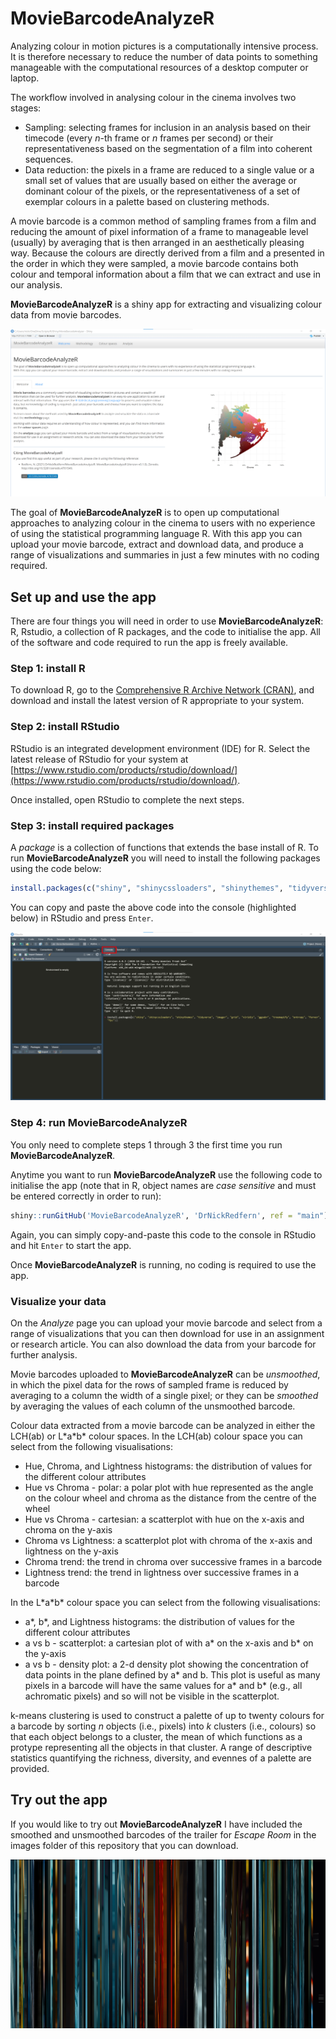 # MovieBarcodeAnalyzeR

Analyzing colour in motion pictures is a computationally intensive process. It is therefore necessary to reduce the number of data points to something manageable with the computational resources of a desktop computer or laptop.

The workflow involved in analysing colour in the cinema involves two stages:

* Sampling: selecting frames for inclusion in an analysis based on their timecode (every *n*-th frame or *n* frames per second) or their representativeness based on the segmentation of a film into coherent sequences.
* Data reduction: the pixels in a frame are reduced to a single value or a small set of values that are usually based on either the average or dominant colour of the pixels, or the representativeness of a set of exemplar colours in a palette based on clustering methods.

A movie barcode is a common method of sampling frames from a film and reducing the amount of pixel information of a frame to manageable level (usually) by averaging that is then arranged in an aesthetically pleasing way. Because the colours are directly derived from a film and a presented in the order in which they were sampled, a movie barcode contains both colour and temporal information about a film that we can extract and use in our analysis.

**MovieBarcodeAnalyzeR** is a shiny app for extracting and visualizing colour data from movie barcodes.

![app_demo](/images/MBA_demo.png)

The goal of **MovieBarcodeAnalyzeR** is to open up computational approaches to analyzing colour in the cinema to users with no experience of using the statistical programming language R. With this app you can upload your movie barcode, extract and download data, and produce a range of visualizations and summaries in just a few minutes with no coding required. 

## Set up and use the app
There are four things you will need in order to use **MovieBarcodeAnalyzeR**: R, Rstudio, a collection of R packages, and the code to initialise the app. All of the software and code required to run the app is freely available.

### Step 1: install R
To download R, go to the [Comprehensive R Archive Network (CRAN)](https://cran.r-project.org), and download and install the latest version of R appropriate to your system.

### Step 2: install RStudio
RStudio is an integrated development environment (IDE) for R. Select the latest release of RStudio for your system at [https://www.rstudio.com/products/rstudio/download/](https://www.rstudio.com/products/rstudio/download/).

Once installed, open RStudio to complete the next steps.

### Step 3: install required packages
A *package* is a collection of functions that extends the base install of R. To run **MovieBarcodeAnalyzeR** you will need to install the following packages using the code below:

```R
install.packages(c("shiny", "shinycssloaders", "shinythemes", "tidyverse", "imager", "grid", "viridis", "ggpubr", "treemapify", "entropy", "farver", "fpc"))
```

You can copy and paste the above code into the console (highlighted below) in RStudio and press `Enter`.

![RStudio console](/images/RStudio_console_2.png)

### Step 4: run MovieBarcodeAnalyzeR
You only need to complete steps 1 through 3 the first time you run **MovieBarcodeAnalyzeR**.

Anytime you want to run **MovieBarcodeAnalyzeR** use the following code to initialise the app (note that in R, object names are *case sensitive* and must be entered correctly in order to run):

```R
shiny::runGitHub('MovieBarcodeAnalyzeR', 'DrNickRedfern', ref = "main")
```
Again, you can simply copy-and-paste this code to the console in RStudio and hit `Enter` to start the app.

Once **MovieBarcodeAnalyzeR** is running, no coding is required to use the app.

### Visualize your data
On the *Analyze* page you can upload your movie barcode and select from a range of visualizations that you can then download for use in an assignment or research article. You can also download the data from your barcode for further analysis.

Movie barcodes uploaded to **MovieBarcodeAnalyzeR** can be *unsmoothed*, in which the pixel data for the rows of sampled frame is reduced by averaging to a column the width of a single pixel; or they can be *smoothed* by averaging the values of each column of the unsmoothed barcode.

Colour data extracted from a movie barcode can be analyzed in either the LCH(ab) or L\*a\*b* colour spaces. In the LCH(ab) colour space you can select from the following visualisations:

* Hue, Chroma, and Lightness histograms: the distribution of values for the different colour attributes
* Hue vs Chroma - polar: a polar plot with hue represented as the angle on the colour wheel and chroma as the distance from the centre of the wheel
* Hue vs Chroma - cartesian: a scatterplot with hue on the x-axis and chroma on the y-axis
* Chroma vs Lightness: a scatterplot plot with chroma of the x-axis and lightness on the y-axis
* Chroma trend: the trend in chroma over successive frames in a barcode
* Lightness trend: the trend in lightness over successive frames in a barcode

In the L\*a\*b* colour space you can select from the following visualisations:

* a*, b*, and Lightness histograms: the distribution of values for the different colour attributes
* a vs b - scatterplot: a cartesian plot of with a* on the x-axis and b* on the y-axis
* a vs b - density plot: a 2-d density plot showing the concentration of data points in the plane defined by a* and b. This plot is useful as many pixels in a barcode will have the same values for a* and b* (e.g., all achromatic pixels) and so will not be visible in the scatterplot.

k-means clustering is used to construct a palette of up to twenty colours for a barcode by sorting *n* objects (i.e., pixels) into *k* clusters (i.e., colours) so that each object belongs to a cluster, the mean of which functions as a protype representing all the objects in that cluster. A range of descriptive statistics quantifying the richness, diversity, and evennes of a palette are provided.

## Try out the app
If you would like to try out **MovieBarcodeAnalyzeR** I have included the smoothed and unsmoothed barcodes of the trailer for *Escape Room* in the images folder of this repository that you can download.

![escape_room](/images/escape_room_unsmoothed.png)

